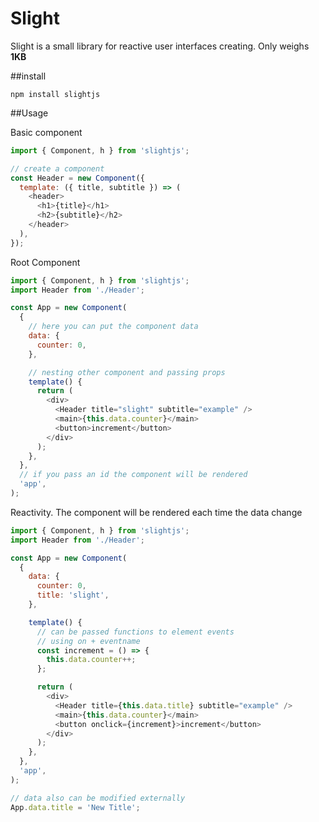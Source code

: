 # Slight

Slight is a small library for reactive user interfaces creating. Only weighs **1KB**

##install

```shell
npm install slightjs
```

##Usage

Basic component

```js
import { Component, h } from 'slightjs';

// create a component
const Header = new Component({
  template: ({ title, subtitle }) => (
    <header>
      <h1>{title}</h1>
      <h2>{subtitle}</h2>
    </header>
  ),
});
```

Root Component

```js
import { Component, h } from 'slightjs';
import Header from './Header';

const App = new Component(
  {
    // here you can put the component data
    data: {
      counter: 0,
    },

    // nesting other component and passing props
    template() {
      return (
        <div>
          <Header title="slight" subtitle="example" />
          <main>{this.data.counter}</main>
          <button>increment</button>
        </div>
      );
    },
  },
  // if you pass an id the component will be rendered
  'app',
);
```

Reactivity. The component will be rendered each time the data change

```js
import { Component, h } from 'slightjs';
import Header from './Header';

const App = new Component(
  {
    data: {
      counter: 0,
      title: 'slight',
    },

    template() {
      // can be passed functions to element events
      // using on + eventname
      const increment = () => {
        this.data.counter++;
      };

      return (
        <div>
          <Header title={this.data.title} subtitle="example" />
          <main>{this.data.counter}</main>
          <button onclick={increment}>increment</button>
        </div>
      );
    },
  },
  'app',
);

// data also can be modified externally
App.data.title = 'New Title';
```
